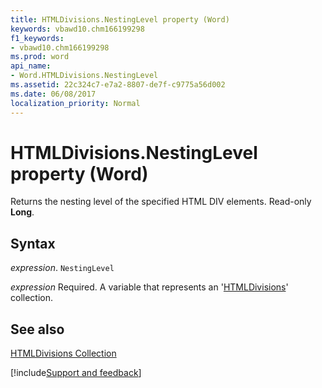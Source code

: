 ```yaml
---
title: HTMLDivisions.NestingLevel property (Word)
keywords: vbawd10.chm166199298
f1_keywords:
- vbawd10.chm166199298
ms.prod: word
api_name:
- Word.HTMLDivisions.NestingLevel
ms.assetid: 22c324c7-e7a2-8807-de7f-c9775a56d002
ms.date: 06/08/2017
localization_priority: Normal
---
```



# HTMLDivisions.NestingLevel property (Word)

Returns the nesting level of the specified HTML DIV elements. Read-only  **Long**.


## Syntax

_expression_. `NestingLevel`

_expression_ Required. A variable that represents an '[HTMLDivisions](Word.HTMLDivisions.md)' collection.


## See also


[HTMLDivisions Collection](Word.HTMLDivisions.md)

[!include[Support and feedback](~/includes/feedback-boilerplate.md)]
